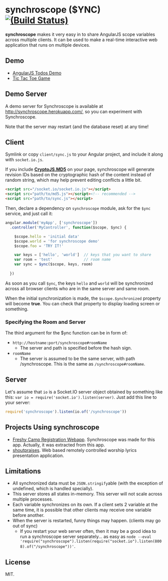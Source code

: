 synchroscope ($YNC) [![(Build Status)](https://travis-ci.org/dtinth/synchroscope.png?branch=master)](https://travis-ci.org/dtinth/synchroscope)
===================

__synchroscope__ makes it very easy in to share AngularJS scope variables across multiple clients.
It can be used to make a real-time interactive web application that runs on multiple devices.


Demo
----

* [AngularJS Todos Demo](http://jsfiddle.net/thai/MxNJM/)
* [Tic Tac Toe Game](http://jsfiddle.net/thai/8Gsyr/)


Demo Server
-----------

A demo server for Synchroscope is available at <http://synchroscope.herokuapp.com/>, so you can
experiment with Synchroscope.

Note that the server may restart (and the database reset) at any time!


Client
------

Symlink or copy `client/sync.js` to your Angular project, and include it along with `socket.io.js`.

If you include [__CryptoJS.MD5__](https://code.google.com/p/crypto-js/) on your page, synchroscope will generate
revision IDs based on the cryptographic hash of the content instead of random string,
which may help prevent editing conflicts a little bit.

```html
<script src="/socket.io/socket.io.js"></script>
<script src="path/to/md5.js"></script><!-- recommended -->
<script src="path/to/sync.js"></script>
```

Then, declare a dependency on `synchroscope` module,
ask for the `$ync` service, and just call it:

```javascript
angular.module('myApp', ['synchroscope'])
  .controller('MyController', function($scope, $ync) {

    $scope.hello = 'initial data'
    $scope.world = 'for synchroscope demo'
    $scope.foo = 'TRY IT!'

    var keys = ['hello', 'world']  // keys that you want to share
    var room = 'test'              // room name
    var sync = $ync($scope, keys, room)
    
  })
```

As soon as you call `$ync`, the keys `hello` and `world` will be
synchronized across all browser clients who are in the same server and same room.

When the initial synchronization is made, the `$scope.$ynchronized` property will become __true__.
You can check that property to display loading screen or something.

### Specifying the Room and Server

The third argument for the $ync function can be in form of:

* `http://hostname:port/synchroscope#roomName`
    * The server and path is specified before the hash sign.
* `roomName`
    * The server is assumed to be the same server, with path /synchroscope. This is the same as `/synchroscope#roomName`.


Server
------

Let's assume that `io` is a Socket.IO server object obtained by something like this:
`var io = require('socket.io').listen(server)`. Just add this line to your server:

```javascript
require('synchroscope').listen(io.of('/synchroscope'))
```


Projects Using synchroscope
---------

* [Freshy Camp Registration Webapp](http://me.dt.in.th/page/Synchroscope). Synchroscope was made for this app. Actually, it was extracted from this app.
* [shoutpraises](https://github.com/dtinth/shoutpraises). Web based remotely controlled worship lyrics presentation application.

Limitations
-----------

* All synchronized data must be `JSON.stringify`able (with the exception of undefined, which is handled specially).
* This server stores all states in-memory. This server will not scale across multiple processes.
* Each variable synchronizes on its own. If a client sets 2 variable at the same time,
  it is possible that other clients may receive one variable before another.
* When the server is restarted, funny things may happen. (clients may go out of sync)
    * If you restart your web server often, then it may be a good idea to run a synchroscope server separately...
        as easy as `node --eval 'require("synchroscope").listen(require("socket.io").listen(8008).of("/synchroscope"))'`.




License
-------
MIT.
